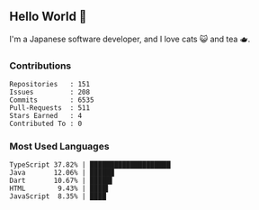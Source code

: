 ## Hello World 👋

I'm a Japanese software developer, and I love cats 😺 and tea 🫖.

### Contributions

    Repositories   : 151
    Issues         : 208
    Commits        : 6535
    Pull-Requests  : 511
    Stars Earned   : 4
    Contributed To : 0

### Most Used Languages

    TypeScript 37.82% | ████████████████████
    Java       12.06% | ██████
    Dart       10.67% | █████▌
    HTML        9.43% | ████▌
    JavaScript  8.35% | ████
